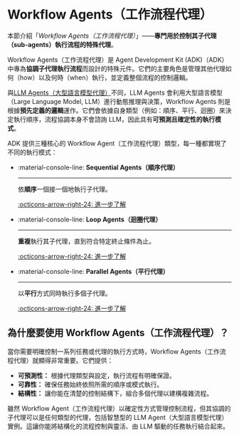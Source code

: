 # Workflow Agents（工作流程代理）

本節介紹「*Workflow Agents（工作流程代理）*」——**專門用於控制其子代理（sub-agents）執行流程的特殊代理**。

Workflow Agents（工作流程代理）是 Agent Development Kit (ADK)（ADK）中專為**協調子代理執行流程**而設計的特殊元件。它們的主要角色是管理其他代理如何（how）以及何時（when）執行，並定義整個流程的控制邏輯。

與[LLM Agents（大型語言模型代理）](../llm-agents.md)不同，LLM Agents 會利用大型語言模型（Large Language Model, LLM）進行動態推理與決策，Workflow Agents 則是根據**預先定義的邏輯**運作。它們會依據自身類型（例如：順序、平行、迴圈）來決定執行順序，流程協調本身不會諮詢 LLM，因此具有**可預測且確定性的執行模式**。

ADK 提供三種核心的 Workflow Agent（工作流程代理）類型，每一種都實現了不同的執行模式：

<div class="grid cards" markdown>

- :material-console-line: **Sequential Agents（順序代理）**

    ---

    依**順序**一個接一個地執行子代理。

    [:octicons-arrow-right-24: 進一步了解](sequential-agents.md)

- :material-console-line: **Loop Agents（迴圈代理）**

    ---

    **重複**執行其子代理，直到符合特定終止條件為止。

    [:octicons-arrow-right-24: 進一步了解](loop-agents.md)

- :material-console-line: **Parallel Agents（平行代理）**

    ---

    以**平行**方式同時執行多個子代理。

    [:octicons-arrow-right-24: 進一步了解](parallel-agents.md)

</div>

## 為什麼要使用 Workflow Agents（工作流程代理）？

當你需要明確控制一系列任務或代理的執行方式時，Workflow Agents（工作流程代理）就顯得非常重要。它們提供：

* **可預測性：** 根據代理類型與設定，執行流程有明確保證。
* **可靠性：** 確保任務始終依照所需的順序或模式執行。
* **結構性：** 讓你能在清楚的控制結構下，組合多個代理以建構複雜流程。

雖然 Workflow Agent（工作流程代理）以確定性方式管理控制流程，但其協調的子代理可以是任何類型的代理，包括智慧型的 LLM Agent（大型語言模型代理）實例。這讓你能將結構化的流程控制與靈活、由 LLM 驅動的任務執行結合起來。
